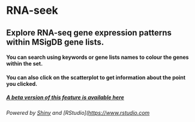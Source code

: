 # RNA-seek

## Explore RNA-seq gene expression patterns within MSigDB gene lists.

#### You can search using keywords or gene lists names to colour the genes within the set. 

#### You can also click on the scatterplot to get information about the point you clicked. 

##### [A beta version of this feature is available here](https://mmingay2.shinyapps.io/RNA-seek/)

###### Powered by [Shiny](shiny.rstudio.com) and [RStudio](https://www.rstudio.com




